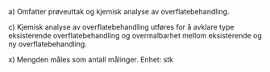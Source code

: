 a) Omfatter prøveuttak og kjemisk analyse av overflatebehandling.

c) Kjemisk analyse av overflatebehandling utføres for å avklare type eksisterende overflatebehandling og overmalbarhet mellom eksisterende og ny overflatebehandling.

x) Mengden måles som antall målinger. Enhet: stk

